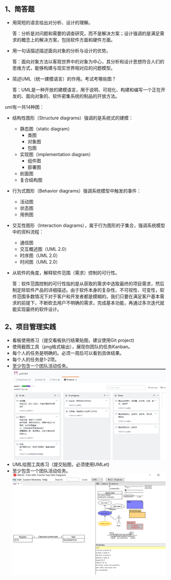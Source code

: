 1、简答题
-----------------
* 用简短的语言给出对分析、设计的理解。

  答：分析是对问题和需要的调查研究，而不是解决方案；设计强调的是满足需求的概念上的解决方案，包括软件方面和硬件方面。

* 用一句话描述描述面向对象的分析与设计的优势。

  答：面向对象方法以客观世界中的对象为中心，其分析和设计思想符合人们的思维方式，能够构建与现实世界相对应的问题模型。

* 简述UML（统一建模语言）的作用。考试考哪些图？

  答：UML是一种开放的建模语言，用于说明、可视化、构建和编写一个正在开发的、面向对象的、软件密集系统的制品的开放方法。

 uml有一共14种图：

 * 结构性图形（Structure diagrams）强调的是系统式的建模：
   * 静态图（static diagram）
     * 类图
     * 对象图
     * 包图
   * 实现图（implementation diagram）
     * 组件图
     * 部署图
   * 剖面图
   * 复合结构图
 * 行为式图形（Behavior diagrams）强调系统模型中触发的事件：
   * 活动图
   * 状态图
   * 用例图
 * 交互性图形（Interaction diagrams），属于行为图形的子集合，强调系统模型中的资料流程：
   * 通信图
   * 交互概述图（UML 2.0）
   * 时序图（UML 2.0）
   * 时间图（UML 2.0）

* 从软件的角度，解释软件范围（需求）控制的可行性。

  答：软件范围控制的可行性指的是从获取的需求中选取最终的项目需求，然后制定除软件产品的详细描述。由于软件本身的复杂性、不可视性、可变性，软件范围多数情况下对于客户和开发者都是模糊的。我们只要在满足客户基本需求的前提下，不断砍去用户不明确的需求，完成基本功能，再通过多次迭代就能实现最终的软件设计。
 
2、项目管理实践
-----
* 看板使用练习（提交看板执行结果贴图，建议使用Git project)
 * 使用截图工具（png格式输出），展现你团队的任务Kanban。
 * 每个人的任务是明确的。必须一周后可以看到具体结果。
 * 每个人的任务是1-2项。
 * 至少包含一个团队活动任务。
 ![](https://github.com/wcptbtptpbcptdtptp/SWSAD-Software-System-Analysis-and-Design/blob/master/%E6%8D%95%E8%8E%B72.PNG)
* UML绘图工具练习（提交贴图，必须使用UMLet)
 * 至少包含一个团队活动任务。
 ![](https://github.com/wcptbtptpbcptdtptp/SWSAD-Software-System-Analysis-and-Design/blob/master/%E6%8D%95%E8%8E%B7.PNG)
